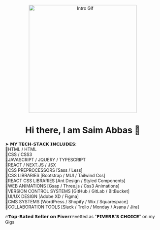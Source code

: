 <p align="center">
  <img src="https://i.pinimg.com/originals/7d/07/a2/7d07a255678962d30d8717dcf5dbd266.gif" alt="Intro Gif" width="350" />
</p>
<h1 align="center">Hi there, I am Saim Abbas 👋</h1>

➤ 𝗠𝗬 𝗧𝗘𝗖𝗛-𝗦𝗧𝗔𝗖𝗞 𝗜𝗡𝗖𝗟𝗨𝗗𝗘𝗦: <br />
🔷HTML / HTML <br />
🔷CSS / CSS3 <br />
🔷JAVASCRIPT / JQUERY / TYPESCRIPT <br />
🔷REACT / NEXT.JS / JSX <br />
🔷CSS PREPROCESSORS [Sass / Less] <br />
🔷CSS LIBRARIES [Bootstrap / MUI / Tailwind Css] <br />
🔷REACT CSS LIBRARIES [Ant Design / Styled Components] <br />
🔷WEB ANIMATIONS [Gsap / Three.js / Css3 Animations] <br />
🔷VERSION CONTROL SYSTEMS [GitHub / GitLab / BitBucket] <br />
🔷UI/UX DESIGN [Adobe XD / Figma] <br />
🔷CMS SYSTEMS [WordPress / Shopify / Wix / Squarespace] <br />
🔷COLLABORATION TOOLS [Slack / Trello / Monday / Asana / Jira] <br />


🔥𝗧𝗼𝗽-𝗥𝗮𝘁𝗲𝗱 𝗦𝗲𝗹𝗹𝗲𝗿 𝗼𝗻 𝗙𝗶𝘃𝗲𝗿𝗿🔥vetted as "𝗙𝗜𝗩𝗘𝗥𝗥'𝗦 𝗖𝗛𝗢𝗜𝗖𝗘" on my Gigs

<!--
**saimabbas/saimabbas** is a ✨ _special_ ✨ repository because its `README.md` (this file) appears on your GitHub profile.

Here are some ideas to get you started:

- 🔭 I’m currently working on ...
- 🌱 I’m currently learning ...
- 👯 I’m looking to collaborate on ...
- 🤔 I’m looking for help with ...
- 💬 Ask me about ...
- 📫 How to reach me: ...
- 😄 Pronouns: ...
- ⚡ Fun fact: ...
-->
